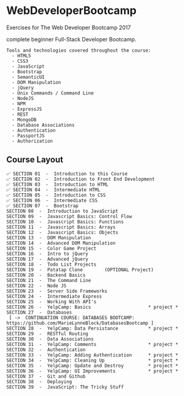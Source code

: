# WebDeveloperBootcamp

Exercises for The Web Developer Bootcamp 2017

complete beginner Full-Stack Developer Bootcamp.

    Tools and technologies covered throughout the course:
      - HTML5
      - CSS3
      - JavaScript
      - Bootstrap
      - SemanticUI
      - DOM Manipulation
      - jQuery
      - Unix Commands / Command Line
      - NodeJS
      - NPM
      - ExpressJS
      - REST
      - MongoDB
      - Database Associations
      - Authentication
      - PassportJS
      - Authorization
      


## Course Layout

    ✅ SECTION 01  -  Introduction to this Course
    ✅ SECTION 02  -  Introduction to Front End Development
    ✅ SECTION 03  -  Introduction to HTML
    ✅ SECTION 04  -  Intermediate HTML
    ✅ SECTION 05  -  Introduction to CSS
    ✅ SECTION 06  -  Intermediate CSS
    ✅ SECTION 07  -  Bootstrap
    SECTION 08  -  Introduction to JavaScript
    SECTION 09  -  Javascript Basics: Control Flow
    SECTION 10  -  Javascript Basics: Functions
    SECTION 11  -  Javascript Basics: Arrays
    SECTION 12  -  Javascript Basics: Objects
    SECTION 13  -  DOM Manipulation
    SECTION 14  -  Advanced DOM Manipulation
    SECTION 15  -  Color Game Project
    SECTION 16  -  Intro to jQuery
    SECTION 17  -  Advanced jQuery
    SECTION 18  -  Todo List Projects
    SECTION 19  -  Patatap Clone        (OPTIONAL Project)
    SECTION 20  -  Backend Basics
    SECTION 21  -  The Command Line
    SECTION 22  -  Node JS
    SECTION 23  -  Server Side Frameworks
    SECTION 24  -  Intermediate Express
    SECTION 25  -  Working With API's
    SECTION 26  -  YelpCamp: Basics                     * project *
    SECTION 27  -  Databases
     [ ->  CONTINUATION COURSE: DATABASES BOOTCAMP: https://github.com/MarieLynneBlock/DatabasesBootcamp ]
    SECTION 28  -  YelpCamp: Data Persistance           * project *
    SECTION 29  -  RESTful Routing
    SECTION 30  -  Data Associations
    SECTION 31  -  YelpCamp: Comments                   * project *
    SECTION 32  -  Authentication
    SECTION 33  -  YelpCamp: Adding Authentication      * project *
    SECTION 34  -  YelpCamp: Cleaning Up                * project *
    SECTION 35  -  YelpCamp: Update and Destroy         * project *
    SECTION 36  -  YelpCamp: UI Improvements            * project *
    SECTION 37  -  Git and Github
    SECTION 38  -  Deploying
    SECTION 39  -  JavaScript: The Tricky Stuff
          
